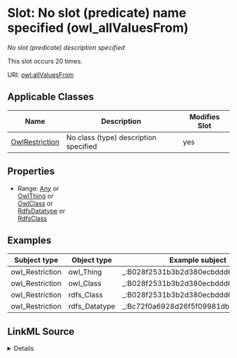 

# Slot: No slot (predicate) name specified (owl_allValuesFrom)


_No slot (predicate) description specified_






This slot occurs 20 times.


URI: [owl:allValuesFrom](http://www.w3.org/2002/07/owl#allValuesFrom)



<!-- no inheritance hierarchy -->





## Applicable Classes

| Name | Description | Modifies Slot |
| --- | --- | --- |
| [OwlRestriction](../classes/OwlRestriction.md) | No class (type) description specified |  yes  |







## Properties

* Range: [Any](../classes/Any.md)&nbsp;or&nbsp;<br />[OwlThing](../classes/OwlThing.md)&nbsp;or&nbsp;<br />[OwlClass](../classes/OwlClass.md)&nbsp;or&nbsp;<br />[RdfsDatatype](../classes/RdfsDatatype.md)&nbsp;or&nbsp;<br />[RdfsClass](../classes/RdfsClass.md)






## Examples

| Subject type | Object type | Example subject | Example object | Occurrences |
| --- | --- | --- | --- | --- |
| owl_Restriction | owl_Thing | _:B028f2531b3b2d380ecbddd6893801342 | qudt:EnumeratedValue | 20 |
| owl_Restriction | owl_Class | _:B028f2531b3b2d380ecbddd6893801342 | qudt:EnumeratedValue | 13 |
| owl_Restriction | rdfs_Class | _:B028f2531b3b2d380ecbddd6893801342 | qudt:EnumeratedValue | 20 |
| owl_Restriction | rdfs_Datatype | _:Bc72f0a6928d26f5f09981dbdf8032c33 | xsd:string | 2 |




## LinkML Source

<details>

```yaml
name: owl_allValuesFrom
annotations:
  count:
    tag: count
    value: 20
description: No slot (predicate) description specified
title: No slot (predicate) name specified
examples:
- object:
    example_object: qudt:EnumeratedValue
    example_object_type: owl_Thing
    example_predicate: owl:allValuesFrom
    example_subject: _:B028f2531b3b2d380ecbddd6893801342
    example_subject_type: owl_Restriction
- object:
    example_object: qudt:EnumeratedValue
    example_object_type: owl_Class
    example_predicate: owl:allValuesFrom
    example_subject: _:B028f2531b3b2d380ecbddd6893801342
    example_subject_type: owl_Restriction
- object:
    example_object: qudt:EnumeratedValue
    example_object_type: rdfs_Class
    example_predicate: owl:allValuesFrom
    example_subject: _:B028f2531b3b2d380ecbddd6893801342
    example_subject_type: owl_Restriction
- object:
    example_object: xsd:string
    example_object_type: rdfs_Datatype
    example_predicate: owl:allValuesFrom
    example_subject: _:Bc72f0a6928d26f5f09981dbdf8032c33
    example_subject_type: owl_Restriction
from_schema: sawgraph-kg
rank: 1000
slot_uri: owl:allValuesFrom
alias: owl_allValuesFrom
domain_of:
- owl_Restriction
union_of:
- '{''domain'': ''owl_Class''}'
- '{''domain'': ''owl_Restriction''}'
- '{''domain'': ''rdfs_Class''}'
range: Any
any_of:
- range: owl_Thing
- range: owl_Class
- range: rdfs_Datatype
- range: rdfs_Class

```
</details>